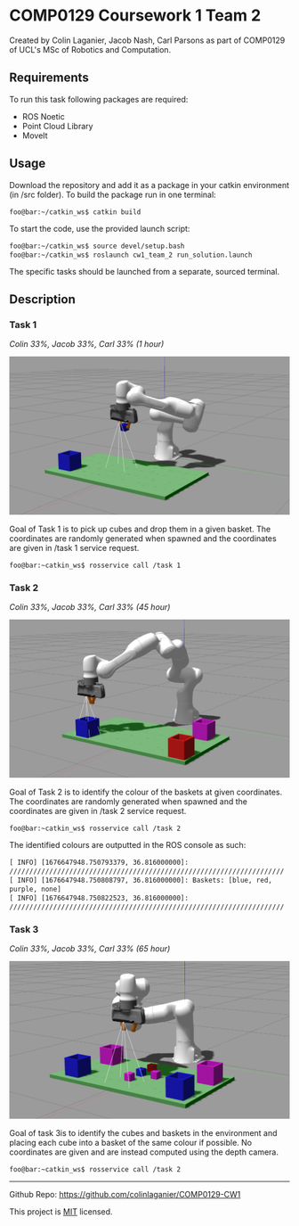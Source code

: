 # COMP0129 Coursework 1 Team 2 

Created by Colin Laganier, Jacob Nash, Carl Parsons as part of COMP0129 of UCL's MSc of Robotics and Computation.

## Requirements

To run this task following packages are required: 
- ROS Noetic
- Point Cloud Library
- MoveIt

## Usage

Download the repository and add it as a package in your catkin environment (in /src folder). To build the package run in one terminal: 
```console
foo@bar:~/catkin_ws$ catkin build
```

To start the code, use the provided launch script:
```console
foo@bar:~/catkin_ws$ source devel/setup.bash
foo@bar:~/catkin_ws$ roslaunch cw1_team_2 run_solution.launch
```

The specific tasks should be launched from a separate, sourced terminal. 

## Description 


### Task 1
*Colin 33%, Jacob 33%, Carl 33% (1 hour)*

![Task_1](figures/task_1.png)


Goal of Task 1 is to pick up cubes and drop them in a given basket. The coordinates are randomly generated when spawned and the coordinates are given in /task 1 service request.

```console
foo@bar:~catkin_ws$ rosservice call /task 1
```
### Task 2
*Colin 33%, Jacob 33%, Carl 33% (45 hour)*

![Task_2](figures/task_2.png)

Goal of Task 2 is to identify the colour of the baskets at given coordinates. The coordinates are randomly generated when spawned and the coordinates are given in /task 2 service request.

```console
foo@bar:~catkin_ws$ rosservice call /task 2
```
The identified colours are outputted in the ROS console as such:
```console
[ INFO] [1676647948.750793379, 36.816000000]: /////////////////////////////////////////////////////////////////////
[ INFO] [1676647948.750808797, 36.816000000]: Baskets: [blue, red, purple, none]
[ INFO] [1676647948.750822523, 36.816000000]: /////////////////////////////////////////////////////////////////////
```
### Task 3
*Colin 33%, Jacob 33%, Carl 33% (65 hour)*

![Task_3](figures/task_3.png)

Goal of task 3is to identify the cubes and baskets in the environment and placing each cube into a basket of the same colour if possible. No coordinates are given and are instead computed using the depth camera. 

```console
foo@bar:~catkin_ws$ rosservice call /task 2
```

---
Github Repo: https://github.com/colinlaganier/COMP0129-CW1

This project is [MIT](LICENSE) licensed.


